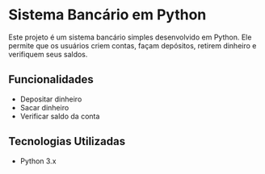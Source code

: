 # Sistema Bancário em Python

Este projeto é um sistema bancário simples desenvolvido em Python. Ele permite que os usuários criem contas, façam depósitos, retirem dinheiro e verifiquem seus saldos.

## Funcionalidades

- Depositar dinheiro
- Sacar dinheiro
- Verificar saldo da conta

## Tecnologias Utilizadas

- Python 3.x
